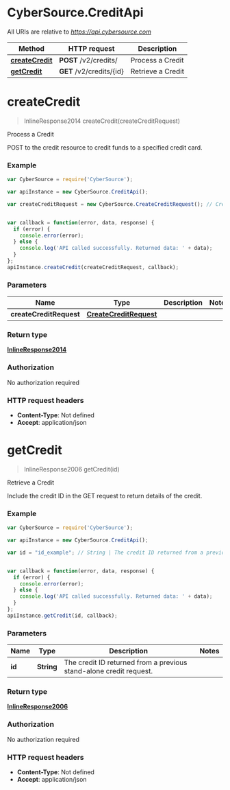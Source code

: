 # CyberSource.CreditApi

All URIs are relative to *https://api.cybersource.com*

Method | HTTP request | Description
------------- | ------------- | -------------
[**createCredit**](CreditApi.md#createCredit) | **POST** /v2/credits/ | Process a Credit
[**getCredit**](CreditApi.md#getCredit) | **GET** /v2/credits/{id} | Retrieve a Credit


<a name="createCredit"></a>
# **createCredit**
> InlineResponse2014 createCredit(createCreditRequest)

Process a Credit

POST to the credit resource to credit funds to a specified credit card.

### Example
```javascript
var CyberSource = require('CyberSource');

var apiInstance = new CyberSource.CreditApi();

var createCreditRequest = new CyberSource.CreateCreditRequest(); // CreateCreditRequest | 


var callback = function(error, data, response) {
  if (error) {
    console.error(error);
  } else {
    console.log('API called successfully. Returned data: ' + data);
  }
};
apiInstance.createCredit(createCreditRequest, callback);
```

### Parameters

Name | Type | Description  | Notes
------------- | ------------- | ------------- | -------------
 **createCreditRequest** | [**CreateCreditRequest**](CreateCreditRequest.md)|  | 

### Return type

[**InlineResponse2014**](InlineResponse2014.md)

### Authorization

No authorization required

### HTTP request headers

 - **Content-Type**: Not defined
 - **Accept**: application/json

<a name="getCredit"></a>
# **getCredit**
> InlineResponse2006 getCredit(id)

Retrieve a Credit

Include the credit ID in the GET request to return details of the credit.

### Example
```javascript
var CyberSource = require('CyberSource');

var apiInstance = new CyberSource.CreditApi();

var id = "id_example"; // String | The credit ID returned from a previous stand-alone credit request. 


var callback = function(error, data, response) {
  if (error) {
    console.error(error);
  } else {
    console.log('API called successfully. Returned data: ' + data);
  }
};
apiInstance.getCredit(id, callback);
```

### Parameters

Name | Type | Description  | Notes
------------- | ------------- | ------------- | -------------
 **id** | **String**| The credit ID returned from a previous stand-alone credit request.  | 

### Return type

[**InlineResponse2006**](InlineResponse2006.md)

### Authorization

No authorization required

### HTTP request headers

 - **Content-Type**: Not defined
 - **Accept**: application/json

